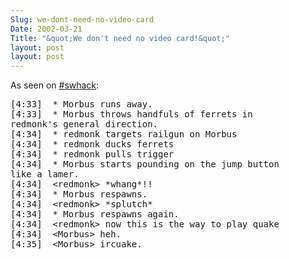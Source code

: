 ```yaml
---
Slug: we-dont-need-no-video-card
Date: 2002-03-21
Title: "&quot;We don't need no video card!&quot;"
layout: post
layout: post
---
```


As seen on <a href="http://blogspace.com/swhack/chatlogs/">#swhack</a>:
<pre>
[4:33]  * Morbus runs away.
[4:33]  * Morbus throws handfuls of ferrets in
redmonk&#39;s general direction.
[4:34]  * redmonk targets railgun on Morbus
[4:34]  * redmonk ducks ferrets
[4:34]  * redmonk pulls trigger
[4:34]  * Morbus starts pounding on the jump button
like a lamer.
[4:34]  &lt;redmonk> *whang*!!
[4:34]  * Morbus respawns.
[4:34]  &lt;redmonk> *splutch*
[4:34]  * Morbus respawns again.
[4:34]  &lt;redmonk> now this is the way to play quake
[4:34]  &lt;Morbus> heh.
[4:35]  &lt;Morbus> ircuake.
</pre>
